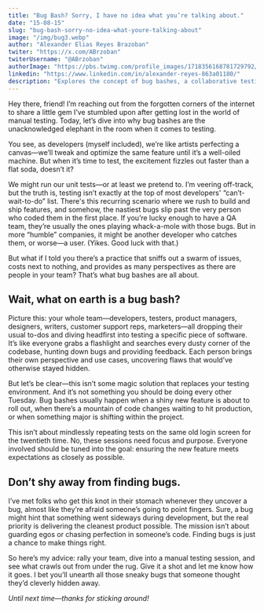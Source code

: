 ```yaml
---
title: "Bug Bash? Sorry, I have no idea what you’re talking about."
date: "15-08-15"
slug: "bug-bash-sorry-no-idea-what-youre-talking-about"
image: "/img/bug3.webp"
author: "Alexander Elias Reyes Brazoban"
twiter: "https://x.com/ABrzoban"
twiterUsername: "@ABrzoban"
authorImage: "https://pbs.twimg.com/profile_images/1718356168781729792/qRiC-vXL_400x400.jpg"
linkedin: "https://www.linkedin.com/in/alexander-reyes-863a01180/"
description: "Explores the concept of bug bashes, a collaborative testing practice that brings together cross-functional teams to quickly uncover hidden issues in software. Learn how this approach can enhance the quality of your releases, especially in humble teams without extensive QA resources.."
---
```


Hey there, friend! I’m reaching out from the forgotten corners of the internet to share a little gem I’ve stumbled upon after getting lost in the world of manual testing. Today, let’s dive into why bug bashes are the unacknowledged elephant in the room when it comes to testing.

You see, as developers (myself included), we’re like artists perfecting a canvas—we’ll tweak and optimize the same feature until it’s a well-oiled machine. But when it’s time to test, the excitement fizzles out faster than a flat soda, doesn’t it?

We might run our unit tests—or at least we pretend to. I’m veering off-track, but the truth is, testing isn’t exactly at the top of most developers' “can’t-wait-to-do” list. There's this recurring scenario where we rush to build and ship features, and somehow, the nastiest bugs slip past the very person who coded them in the first place. If you’re lucky enough to have a QA team, they’re usually the ones playing whack-a-mole with those bugs. But in more “humble” companies, it might be another developer who catches them, or worse—a user. (Yikes. Good luck with that.) 

But what if I told you there’s a practice that sniffs out a swarm of issues, costs next to nothing, and provides as many perspectives as there are people in your team? That’s what bug bashes are all about.

## Wait, what on earth is a bug bash?

Picture this: your whole team—developers, testers, product managers, designers, writers, customer support reps, marketers—all dropping their usual to-dos and diving headfirst into testing a specific piece of software. It’s like everyone grabs a flashlight and searches every dusty corner of the codebase, hunting down bugs and providing feedback. Each person brings their own perspective and use cases, uncovering flaws that would’ve otherwise stayed hidden.

But let’s be clear—this isn’t some magic solution that replaces your testing environment. And it’s not something you should be doing every other Tuesday. Bug bashes usually happen when a shiny new feature is about to roll out, when there’s a mountain of code changes waiting to hit production, or when something major is shifting within the project.

This isn’t about mindlessly repeating tests on the same old login screen for the twentieth time. No, these sessions need focus and purpose. Everyone involved should be tuned into the goal: ensuring the new feature meets expectations as closely as possible.

## Don’t shy away from finding bugs.

I’ve met folks who get this knot in their stomach whenever they uncover a bug, almost like they’re afraid someone’s going to point fingers. Sure, a bug might hint that something went sideways during development, but the real priority is delivering the cleanest product possible. The mission isn’t about guarding egos or chasing perfection in someone’s code. Finding bugs is just a chance to make things right.

So here’s my advice: rally your team, dive into a manual testing session, and see what crawls out from under the rug. Give it a shot and let me know how it goes. I bet you’ll unearth all those sneaky bugs that someone thought they’d cleverly hidden away.

*Until next time—thanks for sticking around!*